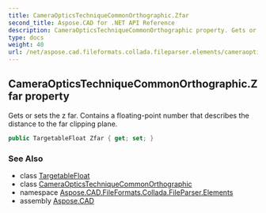 ```yaml
---
title: CameraOpticsTechniqueCommonOrthographic.Zfar
second_title: Aspose.CAD for .NET API Reference
description: CameraOpticsTechniqueCommonOrthographic property. Gets or sets the z far. Contains a floatingpoint number that describes the distance to the far clipping plane
type: docs
weight: 40
url: /net/aspose.cad.fileformats.collada.fileparser.elements/cameraopticstechniquecommonorthographic/zfar/
---
```

## CameraOpticsTechniqueCommonOrthographic.Zfar property

Gets or sets the z far. Contains a floating-point number that describes the distance to the far clipping plane.

```csharp
public TargetableFloat Zfar { get; set; }
```

### See Also

* class [TargetableFloat](../../targetablefloat/)
* class [CameraOpticsTechniqueCommonOrthographic](../)
* namespace [Aspose.CAD.FileFormats.Collada.FileParser.Elements](../../cameraopticstechniquecommonorthographic/)
* assembly [Aspose.CAD](../../../)


